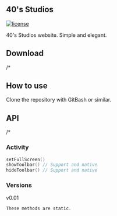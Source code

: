## 40's Studios

[![license](https://img.shields.io/github/license/fortiesstudios/web-fortiesstudios)](https://github.com/fortiesstudios/web-fortiesstudios/blob/main/LICENSE)

40's Studios website. Simple and elegant.

## Download

/*

## How to use

Clone the repository with GitBash or similar.

## API

/*

### Activity

``` kotlin
setFullScreen()
showToolbar() // Support and native
hideToolbar() // Support and native
```

### Versions

v0.01

``` kotlin 
These methods are static.
